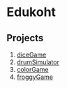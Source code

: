 # Edukoht
## Projects
1. [diceGame](https://nikitaeetu.github.io/diceGame/index.html)
2. [drumSimulator](https://nikitaeetu.github.io/drums/index.html)
3. [colorGame](https://nikitaeetu.github.io/colorGame/index.html)
4. [froggyGame](https://nikitaeetu.github.io/froggyGame/)
